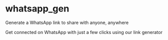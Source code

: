 # whatsapp_gen

Generate a WhatsApp link to share with anyone, anywhere

Get connected on WhatsApp with just a few clicks using our link generator
